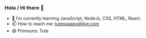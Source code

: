 ### Hola / Hi there 👋

<!--
**Matias-Pagano/Matias-Pagano** is a ✨ _special_ ✨ repository because its `README.md` (this file) appears on your GitHub profile.
-->

- 🌱 I’m currently learning JavaScript, NodeJs, CSS, HTML, React.
- 📫 How to reach me: tutepagano@live.com
- 😄 Pronouns: Tute

